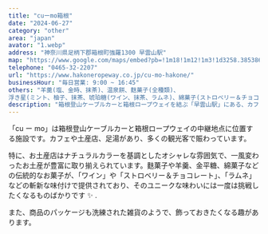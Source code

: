 ```yaml
---
title: "cuーmo箱根"
date: "2024-06-27"
category: "other"
area: "japan"
avator: "1.webp"
address: "神奈川県足柄下郡箱根町強羅1300 早雲山駅"
map: "https://www.google.com/maps/embed?pb=!1m18!1m12!1m3!1d3258.385386806939!2d139.03296131119347!3d35.24666695361!2m3!1f0!2f0!3f0!3m2!1i1024!2i768!4f13.1!3m3!1m2!1s0x60199f300b5606c5%3A0xa99dc9155bd44885!2zY3XigJVtb-euseague-8iOOCr-ODvOODouOBr-OBk-OBre-8iQ!5e0!3m2!1sja!2sjp!4v1719547602925!5m2!1sja!2sjp"
telephone: "0465-32-2207"
url: "https://www.hakoneropeway.co.jp/cu-mo-hakone/"
businessHour: "毎日営業: 9:00 ~ 16:45"
others: "羊羹(塩、金時、抹茶)、温泉餅、麩菓子(全種類)、  
浮き星(ミント、柚子、抹茶、琥珀糖(ワイン、抹茶、ラムネ)、綿菓子(ストロベリー＆チョコレート、抹茶金時、綿灯華、プレーン)はヴィーガンです。"
description: "箱根登山ケーブルカーと箱根ロープウェイを結ぶ「早雲山駅」にある、カフェ、土産店、足湯を備えた総合施設です。ヴィーガンのお菓子もあります。"
---
```


「cu ー mo」は箱根登山ケーブルカーと箱根ロープウェイの中継地点に位置する施設です。カフェや土産店、足湯があり、多くの観光客で賑わっています。

特に、お土産店はナチュラルカラーを基調としたオシャレな雰囲気で、一風変わったお土産が豊富に取り揃えられています。麩菓子や羊羹、金平糖、綿菓子などの伝統的なお菓子が、「ワイン」や「ストロベリー＆チョコレート」、「ラムネ」などの斬新な味付けで提供されており、そのユニークな味わいには一度は挑戦したくなるものばかりです ✨ .

また、商品のパッケージも洗練された雑貨のようで、飾っておきたくなる趣があります。

